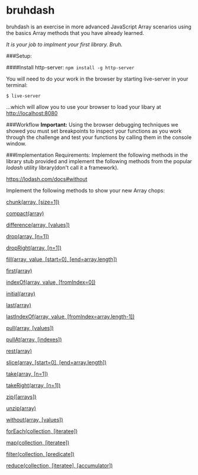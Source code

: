 # bruhdash
bruhdash is an exercise in more advanced JavaScript Array scenarios using the basics Array methods that you have already learned.

_It is your job to implment your first library. Bruh._

###Setup:

####Install http-server:
`npm install -g http-server`

You will need to do your work in the browser by starting live-server in your terminal:

`$ live-server`

...which will allow you to use your browser to load your libary at [http://localhost:8080](http://localhost:8080)


###Workflow
__Important:__ Using the browser debugging techniques we showed you must set breakpoints to inspect your functions as you work through the challenge and test your functions by calling them in the console window.

###Implementation Requirements:
Implement the following methods in the library stub provided and implement the following methods from the popular _lodash_ utility library(don't call it a framework).

https://lodash.com/docs#without

Implement the following methods to show your new Array chops:

[chunk(array, [size=1])](https://lodash.com/docs#chunk)

[compact(array)](https://lodash.com/docs#compact)

[difference(array, [values])](https://lodash.com/docs#difference)

[drop(array, [n=1])](https://lodash.com/docs#drop)

[dropRight(array, [n=1])](https://lodash.com/docs#dropRight)

[fill(array, value, [start=0], [end=array.length])](https://lodash.com/docs#fill)

[first(array)](https://lodash.com/docs#first)

[indexOf(array, value, [fromIndex=0])](https://lodash.com/docs#indexOf)

[initial(array)](https://lodash.com/docs#initial)

[last(array)](https://lodash.com/docs#last)

[lastIndexOf(array, value, [fromIndex=array.length-1])](https://lodash.com/docs#lastIndexOf)

[pull(array, [values])](https://lodash.com/docs#pull)

[pullAt(array, [indexes])](https://lodash.com/docs#pullAt)

[rest(array)](https://lodash.com/docs#rest)

[slice(array, [start=0], [end=array.length])](https://lodash.com/docs#slice)

[take(array, [n=1])](https://lodash.com/docs#take)

[takeRight(array, [n=1])](https://lodash.com/docs#takeRight)

[zip([arrays])](https://lodash.com/docs#zip)

[unzip(array)](https://lodash.com/docs#unzip)

[without(array, [values])](https://lodash.com/docs#without)

[forEach(collection, [iteratee])](https://lodash.com/docs/4.17.4#forEach)

[map(collection, [iteratee])](https://lodash.com/docs/4.17.4#map)

[filter(collection, [predicate])](https://lodash.com/docs/4.17.4#filter)

[reduce(collection, [iteratee], [accumulator])](https://lodash.com/docs/4.17.4#reduce)